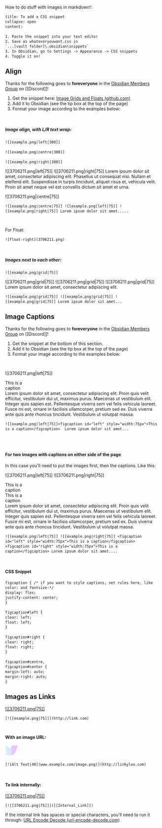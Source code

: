 
How to do stuff with images in markdown!: 

```ad-tip 
title: To add a CSS snippet
collapse: open
content:

1. Paste the snippet into your text editor
2. Save as whateveryouwant.css in 
`...[vault folder]\.obsidian\snippets`
3. In Obsidian, go to Settings -> Appearance -> CSS snippets
4. Toggle it on!

```



## Align
Thanks for the following goes to **foreveryone** in the [Obsidian Members Group](https://discord.gg/) on [[Discord]]!


1. Get the snippet here: [Image Grids and Floats (github.com)](https://github.com/gitobsidiantutorial/assorted-css-snippets#image-grids-and-floats)
2. Add it to Obsidian (see the tip box at the top of the page)
3. Format your image according to the examples below:

<br>




##### Image align, with L/R text wrap:
```
![[example.png|left|300]]

![[example.png|centre|300]]

![[example.png|right|300]]
```


![[3706211.png|left|75]] ![[3706211.png|right|75]] Lorem ipsum dolor sit amet, consectetur adipiscing elit. Phasellus ut consequat nisi. Nullam et eleifend elit. Suspendisse in turpis tincidunt, aliquet risus et, vehicula velit. Proin sit amet neque vel est convallis dictum sit amet et urna. 

![[3706211.png|centre|75]] 

```
![[example.png|centre|75]] ![[example.png|left|75]] ![[example.png|right|75]] Lorem ipsum dolor sit amet.....
```

<br>

For Float:

```
![float-right](3706211.png)
```

<br>

##### Images next to each other:

```
![[example.png|grid|75]]
```

![[3706211.png|grid|75]] ![[3706211.png|grid|75]] ![[3706211.png|grid|75]] Lorem ipsum dolor sit amet, consectetur adipiscing elit.

```
![[example.png|grid|75]] ![[example.png|grid|75]] ![[example.png|grid|75]] Lorem ipsum dolor sit amet...
```


## Image Captions
Thanks for the following goes to **foreveryone** in the [Obsidian Members Group](https://discord.gg/) on [[Discord]]!

1. Get the snippet at the bottom of this section.
2. Add it to Obsidian (see the tip box at the top of the page)
3. Format your image according to the examples below:

<br>

![[3706211.png|left|75]]<figcaption id="left" style="width:75px">This is a caption</figcaption>  Lorem ipsum dolor sit amet, consectetur adipiscing elit. Proin quis velit efficitur, vestibulum dui ut, maximus purus. Maecenas ut vestibulum elit. Integer quis sapien est. Pellentesque viverra sem vel felis vehicula laoreet. Fusce mi est, ornare in facilisis ullamcorper, pretium sed ex. Duis viverra ante quis ante rhoncus tincidunt. Vestibulum ut volutpat massa.

```
![[example.png|left|75]]<figcaption id="left" style="width:75px">This is a caption</figcaption>  Lorem ipsum dolor sit amet...
```

<br>
<br>


#### For two images with captions on either side of the page

In this case you'll need to put the images first, then the captions. Like this:


![[3706211.png|left|75]] ![[3706211.png|right|75]] <figcaption id="left" style="width:75px">This is a caption</figcaption> <figcaption id="right" style="width:75px">This is a caption</figcaption> Lorem ipsum dolor sit amet, consectetur adipiscing elit. Proin quis velit efficitur, vestibulum dui ut, maximus purus. Maecenas ut vestibulum elit. Integer quis sapien est. Pellentesque viverra sem vel felis vehicula laoreet. Fusce mi est, ornare in facilisis ullamcorper, pretium sed ex. Duis viverra ante quis ante rhoncus tincidunt. Vestibulum ut volutpat massa.

```
![[example.png|left|75]] ![[example.png|right|75]] <figcaption id="left" style="width:75px">This is a caption</figcaption> <figcaption id="right" style="width:75px">This is a caption</figcaption> Lorem ipsum dolor sit amet....
```

<br>

#### CSS Snippet

```
figcaption { /* if you want to style captions, set rules here, like color: and fontsize:*/
display: flex;
justify-content: center;
}

figcaption#left {
clear: left;
float: left;
}

figcaption#right {
clear: right;
float: right;
}

figcaption#centre,
figcaption#center {
margin-left: auto;
margin-right: auto;
}
```

## Images as Links


[![[3706211.png|75]]](http://t5witter.com/ameyawarde)

```
[![[example.png|75]]](http://link.com)
```

<br>

**With an image URL:**

[![@ameyawarde|40](https://github.com/twilightfades0/digital-garden-jekyll-template/blob/master/_notes/_theme/GradientTwitterBird40px.png?raw=true)](http://twitter.com/ameyawarde)

```
[![Alt Text|40](www.example.com/image.png)](http://linkyloo.com)
```

<br>

#### To link internally:


[![[3706211.png|75]]]([[Kanban]])

```
[![[3706211.png|75]]]([[Internal_Link]])
```

If the internal link has spaces or special characters, you'll need to run it through: [URL Encode Decode (url-encode-decode.com)](https://www.url-encode-decode.com/)

